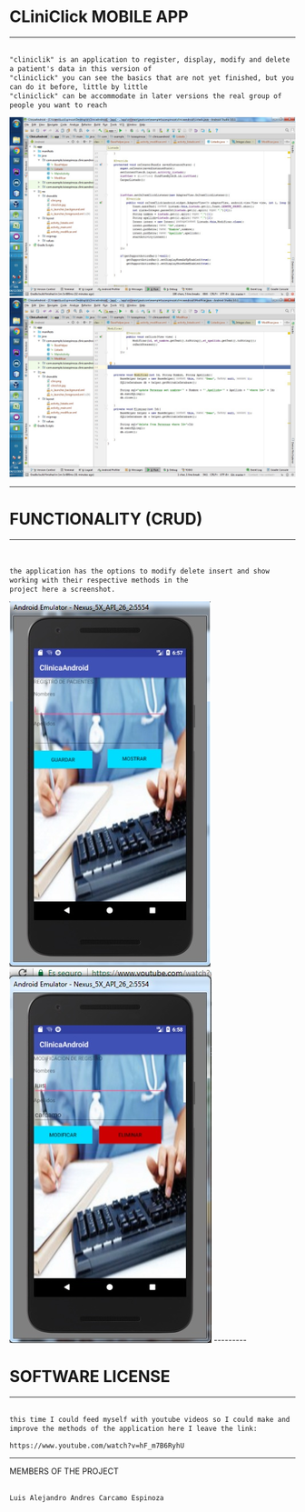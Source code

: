 CLiniClick MOBILE APP
=========
---------
```

"cliniclik" is an application to register, display, modify and delete a patient's data in this version of 
"cliniclick" you can see the basics that are not yet finished, but you can do it before, little by little 
"cliniclick" can be accommodate in later versions the real group of people you want to reach

```
<img src="https://github.com/mt-imperial/Aplicaion-Android/blob/master/image%20android/0.jpg">
<img src="https://github.com/mt-imperial/Aplicaion-Android/blob/master/image%20android/1.jpg">

---------

FUNCTIONALITY (CRUD)
=========
---------
```


the application has the options to modify delete insert and show working with their respective methods in the
project here a screenshot.

```
<img src="https://github.com/mt-imperial/Aplicaion-Android/blob/master/image%20android/2.jpg">
<img src="https://github.com/mt-imperial/Aplicaion-Android/blob/master/image%20android/3.jpg">
---------

SOFTWARE LICENSE
=========
---------
```

this time I could feed myself with youtube videos so I could make and improve the methods of the application here I leave the link:

```
```
https://www.youtube.com/watch?v=hF_m7B6RyhU

```

---------
MEMBERS OF THE PROJECT
```

Luis Alejandro Andres Carcamo Espinoza
```
